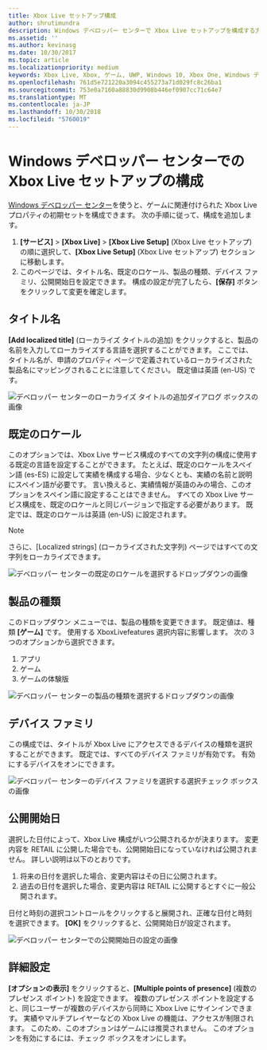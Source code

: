 ```yaml
---
title: Xbox Live セットアップ構成
author: shrutimundra
description: Windows デベロッパー センターで Xbox Live セットアップを構成する方法について説明します。
ms.assetid: ''
ms.author: kevinasg
ms.date: 10/30/2017
ms.topic: article
ms.localizationpriority: medium
keywords: Xbox Live, Xbox, ゲーム, UWP, Windows 10, Xbox One, Windows デベロッパー センター, Xbox Live セットアップ
ms.openlocfilehash: 761d5e721220a3094c455273a71d029fc8c26ba1
ms.sourcegitcommit: 753e0a7160a88830d9908b446ef0907cc71c64e7
ms.translationtype: MT
ms.contentlocale: ja-JP
ms.lasthandoff: 10/30/2018
ms.locfileid: "5760019"
---
```

# <a name="configure-xbox-live-setup-on-windows-dev-center"></a>Windows デベロッパー センターでの Xbox Live セットアップの構成

[Windows デベロッパー センター](https://developer.microsoft.com/dashboard)を使うと、ゲームに関連付けられた Xbox Live プロパティの初期セットを構成できます。 次の手順に従って、構成を追加します。

1. **[サービス]** > **[Xbox Live]** > **[Xbox Live Setup]** (Xbox Live セットアップ) の順に選択して、**[Xbox Live Setup]** (Xbox Live セットアップ) セクションに移動します。
2. このページでは、タイトル名、既定のロケール、製品の種類、デバイス ファミリ、公開開始日を設定できます。 構成の設定が完了したら、**[保存]** ボタンをクリックして変更を確定します。

## <a name="title-names"></a>タイトル名
**[Add localized title]** (ローカライズ タイトルの追加) をクリックすると、製品の名前を入力してローカライズする言語を選択することができます。 ここでは、タイトル名が、申請のプロパティ ページで定義されているローカライズされた製品名にマッピングされることに注意してください。 既定値は英語 (en-US) です。

![デベロッパー センターのローカライズ タイトルの追加ダイアログ ボックスの画像](../../images/dev-center/xbox-live-setup/xbox-live-setup-1.png)

## <a name="default-locale"></a>既定のロケール
このオプションでは、Xbox Live サービス構成のすべての文字列の構成に使用する既定の言語を設定することができます。 たとえば、既定のロケールをスペイン語 (es-ES) に設定して実績を構成する場合、少なくとも、実績の名前と説明にスペイン語が必要です。 言い換えると、実績情報が英語のみの場合、このオプションをスペイン語に設定することはできません。 すべての Xbox Live サービス構成を、既定のロケールと同じバージョンで指定する必要があります。 既定では、既定のロケールは英語 (en-US) に設定されます。
> [!NOTE]
> さらに、[Localized strings] (ローカライズされた文字列) ページではすべての文字列をローカライズできます。  

![デベロッパー センターの既定のロケールを選択するドロップダウンの画像](../../images/dev-center/xbox-live-setup/xbox-live-setup-2.png)

## <a name="product-type"></a>製品の種類
このドロップダウン メニューでは、製品の種類を変更できます。 既定値は、種類 **[ゲーム]** です。 使用する XboxLivefeatures 選択内容に影響します。 次の 3 つのオプションから選択できます。
1. アプリ 
2. ゲーム 
3. ゲームの体験版 

![デベロッパー センターの製品の種類を選択するドロップダウンの画像](../../images/dev-center/xbox-live-setup/xbox-live-setup-3.png)

## <a name="device-families"></a>デバイス ファミリ
この構成では、タイトルが Xbox Live にアクセスできるデバイスの種類を選択することができます。 既定では、すべてのデバイス ファミリが有効です。 有効にするデバイスをオンにできます。

![デベロッパー センターのデバイス ファミリを選択する選択チェック ボックスの画像](../../images/dev-center/xbox-live-setup/xbox-live-setup-4.png)

## <a name="embargo-date"></a>公開開始日
選択した日付によって、Xbox Live 構成がいつ公開されるかが決まります。 変更内容を RETAIL に公開した場合でも、公開開始日になっていなければ公開されません。 詳しい説明は以下のとおりです。
1. 将来の日付を選択した場合、変更内容はその日に公開されます。
2. 過去の日付を選択した場合、変更内容は RETAIL に公開するとすぐに一般公開されます。

日付と時刻の選択コントロールをクリックすると展開され、正確な日付と時刻を選択できます。 **[OK]** をクリックすると、公開開始日が設定されます。

![デベロッパー センターでの公開開始日の設定の画像](../../images/dev-center/xbox-live-setup/xbox-live-setup-5.png)

## <a name="advanced-settings"></a>詳細設定

**[オプションの表示]** をクリックすると、**[Multiple points of presence]** (複数のプレゼンス ポイント) を設定できます。 複数のプレゼンス ポイントを設定すると、同じユーザーが複数のデバイスから同時に Xbox Live にサインインできます。 実績やマルチプレイヤーなどの Xbox Live の機能は、アクセスが制限されます。 このため、このオプションはゲームには推奨されません。 このオプションを有効にするには、チェック ボックスをオンにします。

